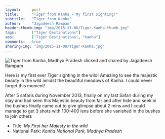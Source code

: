 ```yaml
---
layout:     post
title:      "Tiger from Kanha - My first sighting!"
subtitle:   "Tiger from Kanha"
author:     "Jagadeesh Rampam"
header-thumb-img: "img/2015-11-08/Tiger-Kanha-thumb.jpg"
tags:       ["Tiger Destinations"]
seo: 		["Tiger Destinations", "Kanha"]
comments:   true
sharing-img: "img/2015-11-08/Tiger-Kanha.jpg"
---
```



<img src="{{ site.baseurl }}/img/2015-11-08/Tiger-Kanha.jpg" alt="Tiger from Kanha, Madhya Pradesh clicked and shared by Jagadeesh Rampam">

<p>
Here is my first ever Tiger sighting in the wild! Amazing to see the majestic beauty in the wild amidst the beautiful meadows of Kanha. I could never forget this moment! 
</p>

<p>
After 5 safaris during November 2013, finally on my last Safari during my stay and had seen this Majestic beauty from far and after hide and seek in the bushes finally came out to give glimpse about 2 mins and I could manage to get 3 shots with 100-400 lens before she vanished in the bushes to join others
</p>

<p>
	<ul>
		 <li>Title: <em>My First her Majesty in the wild</em></li>
		 <li>National Park: <em>Kanha National Park, Madhya Pradesh</em></li>
 	</ul>
</p>

